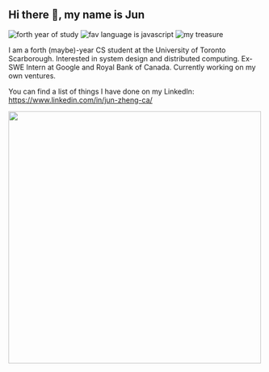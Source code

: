 ## Hi there 👋, my name is Jun

![forth year of study](https://img.shields.io/badge/Year%20of%20Study-4%20(maybe)-yellow.svg)
![fav language is javascript](https://img.shields.io/badge/Favourite%20Language-JavaScript-green.svg)
![my treasure](https://img.shields.io/badge/My%20Treasure-SL-pink.svg)


I am a forth (maybe)-year CS student at the University of Toronto Scarborough. Interested in system design and distributed computing. Ex-SWE Intern at Google and Royal Bank of Canada. Currently working on my own ventures.

You can find a list of things I have done on my LinkedIn: https://www.linkedin.com/in/jun-zheng-ca/

<a href="https://wakatime.com"><img src="https://wakatime.com/share/@191d21dc-f2a3-417d-a585-8d1063af4be0/e10e7425-a4b3-42c5-9916-5d58960debef.png" width="500"/></a>

